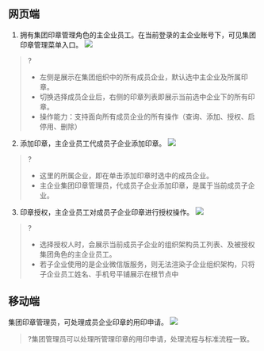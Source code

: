 ## 网页端
1. 拥有集团印章管理角色的主企业员工。在当前登录的主企业账号下，可见集团印章管理菜单入口。
![](https://qcloudimg.tencent-cloud.cn/raw/963f72286a1602c48cfbafd1b41155ec.png)
>?
>- 左侧是展示在集团组织中的所有成员企业，默认选中主企业及所属印章。
>- 切换选择成员企业后，右侧的印章列表即展示当前选中企业下的所有印章。
>- 操作能力：支持面向所有成员企业的所有操作（查询、添加、授权、启停用、删除）
2. 添加印章，主企业员工代成员子企业添加印章。
![](https://qcloudimg.tencent-cloud.cn/raw/faa76e057cca1e6661437c0bd490c62e.png)
>?
>- 这里的所属企业，即在单击添加印章时选中的成员企业。
>- 主企业集团印章管理员，代成员子企业添加印章，是属于当前成员子企业。
3. 印章授权，主企业员工对成员子企业印章进行授权操作。
![](https://qcloudimg.tencent-cloud.cn/raw/4d5a6bc308cca02693a386435f469b24.png)
>?
>- 选择授权人时，会展示当前成员子企业的组织架构员工列表、及被授权集团角色的主企业员工。
>- 若子企业使用的是企业微信版服务，则无法渲染子企业组织架构，只将子企业员工姓名、手机号平铺展示在根节点中


## 移动端	
集团印章管理员，可处理成员企业印章的用印申请。
![](https://qcloudimg.tencent-cloud.cn/raw/b679b5c831c4f29868d7c59de40934d9.png)
>?集团管理员可以处理所管理印章的用印申请，处理流程与标准流程一致。

